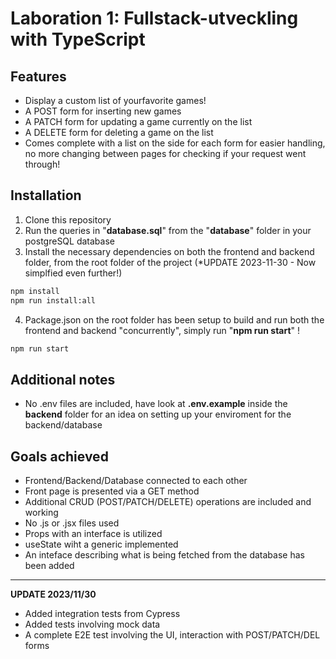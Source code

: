 # Laboration 1: Fullstack-utveckling with TypeScript

## Features

- Display a custom list of yourfavorite games!
- A POST form for inserting new games
- A PATCH form for updating a game currently on the list
- A DELETE form for deleting a game on the list
- Comes complete with a list on the side for each form for easier handling, no more changing between pages for checking if your request went through!

## Installation

1. Clone this repository
2. Run the queries in "**database.sql**" from the "**database**" folder in your postgreSQL database
3. Install the necessary dependencies on both the frontend and backend folder, from the root folder of the project (\*UPDATE 2023-11-30 - Now simplfied even further!)

```sh
npm install
npm run install:all
```

4. Package.json on the root folder has been setup to build and run both the frontend and backend "concurrently", simply run "**npm run start**" !

```sh
npm run start
```

## Additional notes

- No .env files are included, have look at **.env.example** inside the **backend** folder for an idea on setting up your enviroment for the backend/database

## Goals achieved

- Frontend/Backend/Database connected to each other
- Front page is presented via a GET method
- Additional CRUD (POST/PATCH/DELETE) operations are included and working
- No .js or .jsx files used
- Props with an interface is utilized
- useState wiht a generic implemented
- An inteface describing what is being fetched from the database has been added

---

**UPDATE 2023/11/30**

- Added integration tests from Cypress
- Added tests involving mock data
- A complete E2E test involving the UI, interaction with POST/PATCH/DEL forms
